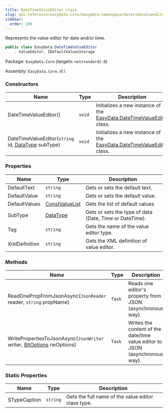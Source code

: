 ```yaml
---
title: DateTimeValueEditor class
slug: api-reference/easydata-core/easydata-namespace/datetimevalueeditor-class
sidebar:
  order: 100
---
```


Represents the value editor for date and/or time.
```csharp
public class EasyData.DateTimeValueEditor
    : ValueEditor, IDefaultValuesStorage

```
Package: `EasyData.Core` (targets: `netstandard2.0`)

Assembly: `EasyData.Core.dll`

### Constructors

| Name | Type | Description | 
| --- | --- | --- | 
| DateTimeValueEditor() | `void` | Initializes a new instance of the [EasyData.DateTimeValueEditor](///easyquery/docs/api-reference/easydata-core/easydata-namespace/datetimevalueeditor-class) class. | 
| DateTimeValueEditor(`string` id, [DataType](///easyquery/docs/api-reference/easydata-core/easydata-namespace/datatype-enum) subType) | `void` | Initializes a new instance of the [EasyData.DateTimeValueEditor](///easyquery/docs/api-reference/easydata-core/easydata-namespace/datetimevalueeditor-class) class. | 


### Properties

| Name | Type | Description | 
| --- | --- | --- | 
| DefaultText | `string` | Gets or sets the default text. | 
| DefaultValue | `string` | Gets or sets the default value. | 
| DefaultValues | [ConstValueList](///easyquery/docs/api-reference/easydata-core/easydata-namespace/constvaluelist-class) | Gets the list of default values | 
| SubType | [DataType](///easyquery/docs/api-reference/easydata-core/easydata-namespace/datatype-enum) | Gets or sets the type of data (Date, Time or DateTime). | 
| Tag | `string` | Gets the name of the value editor type. | 
| XmlDefinition | `string` | Gets the XML definition of value editor. | 


### Methods

| Name | Type | Description | 
| --- | --- | --- | 
| ReadOnePropFromJsonAsync(`JsonReader` reader, `string` propName) | `Task` | Reads one editor's property from JSON (asynchronous way). | 
| WritePropertiesToJsonAsync(`JsonWriter` writer, [BitOptions](///easyquery/docs/api-reference/easydata-core/easydata-namespace/bitoptions-class) rwOptions) | `Task` | Writes the content of the date/time value editor to JSON (asynchronous way). | 


### Static Properties

| Name | Type | Description | 
| --- | --- | --- | 
| STypeCaption | `string` | Gets the full name of the value editor class type. |
